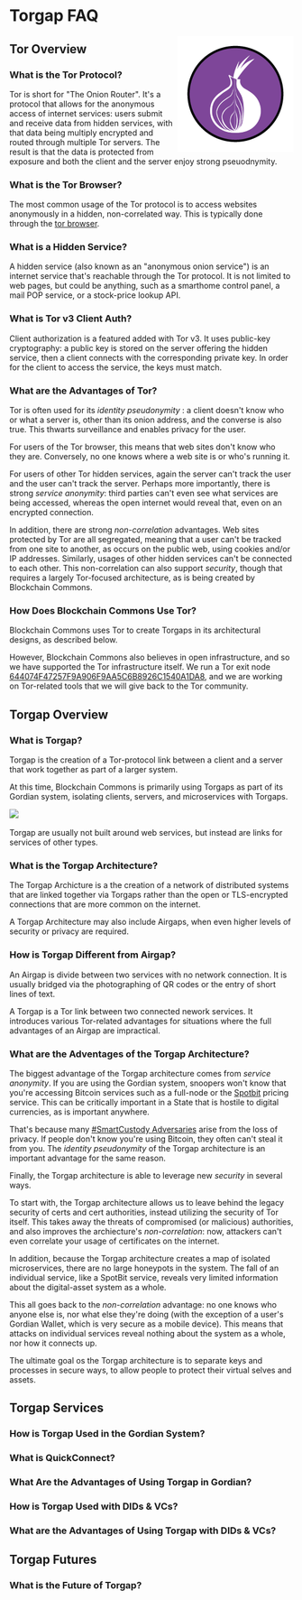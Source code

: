# Torgap FAQ
<img src="../images/logos/torgap.png" align="right">

## Tor Overview

### What is the Tor Protocol?

Tor is short for "The Onion Router". It's a protocol that allows for the anonymous access of internet services: users submit and receive data from hidden services, with that data being multiply encrypted and routed through multiple Tor servers. The result is that the data is protected from exposure and both the client and the server enjoy strong pseuodnymity.

### What is the Tor Browser?

The most common usage of the Tor protocol is to access websites anonymously in a hidden, non-correlated way. This is typically done through the [tor browser](https://www.torproject.org/download/).

### What is a Hidden Service?

A hidden service (also known as an "anonymous onion service") is an internet service that's reachable through the Tor protocol. It is not limited to web pages, but could be anything, such as a smarthome control panel, a mail POP service, or a stock-price lookup API.

### What is Tor v3 Client Auth?

Client authorization is a featured added with Tor v3. It uses public-key cryptography: a public key is stored on the server offering the hidden service, then a client connects with the corresponding private key. In order for the client to access the service, the keys must match.

### What are the Advantages of Tor?

Tor is often used for its _identity pseudonymity_ : a client doesn't know who or what a server is, other than its onion address, and the converse is also true. This thwarts surveillance and enables privacy for the user. 

For users of the Tor browser, this means that web sites don't know who they are. Conversely, no one knows where a web site is or who's running it.

For users of other Tor hidden services, again the server can't track the user and the user can't track the server. Perhaps more importantly, there is strong _service anonymity_: third parties can't even see what services are being accessed, whereas the open internet would reveal that, even on an encrypted connection.

In addition, there are strong _non-correlation_ advantages. Web sites protected by Tor are all segregated, meaning that a user can't be tracked from one site to another, as occurs on the public web, using cookies and/or IP addresses. Similarly, usages of other hidden services can't be connected to each other. This non-correlation can also support _security_, though that requires a largely Tor-focused architecture, as is being created by Blockchain Commons.

### How Does Blockchain Commons Use Tor?

Blockchain Commons uses Tor to create Torgaps in its architectural designs, as described below.

However, Blockchain Commons also believes in open infrastructure, and so we have supported the Tor infrastructure itself. We run a Tor exit node [644074F47257F9A906F9AA5C6B8926C1540A1DA8](https://metrics.torproject.org/rs.html#details/644074F47257F9A906F9AA5C6B8926C1540A1DA8), and we are working on Tor-related tools that we will give back to the Tor community.

## Torgap Overview

### What is Torgap?

Torgap is the creation of a Tor-protocol link between a client and a server that work together as part of a larger system.

At this time, Blockchain Commons is primarily using Torgaps as part of its Gordian system, isolating clients, servers, and microservices with Torgaps.

![](https://raw.githubusercontent.com/BlockchainCommons/Gordian/master/Images/appmap.jpg)

Torgap are usually not built around web services, but instead are links for services of other types.

### What is the Torgap Architecture?

The Torgap Archicture is a the creation of a network of distributed systems that are linked together via Torgaps rather than the open or TLS-encrypted connections that are more common on the internet.

A Torgap Architecture may also include Airgaps, when even higher levels of security or privacy are required.

### How is Torgap Different from Airgap?

An Airgap is divide between two services with no network connection. It is usually bridged via the photographing of QR codes or the entry of short lines of text.

A Torgap is a Tor link between two connected nework services. It introduces various Tor-related advantages for situations where the full advantages of an Airgap are impractical.

### What are the Adventages of the Torgap Architecture?

The biggest advantage of the Torgap architecture comes from _service anonymity_. If you are using the Gordian system, snoopers won't know that you're accessing Bitcoin services such as a full-node or the [Spotbit](https://github.com/BlockchainCommons/spotbit) pricing service. This can be critically important in a State that is hostile to digital currencies, as is important anywhere.

That's because many [#SmartCustody Adversaries](https://github.com/BlockchainCommons/SmartCustodyBook) arise from the loss of privacy. If people don't know you're using Bitcoin, they often can't steal it from you. The _identity pseudonymity_ of the Torgap architecture is an important advantage for the same reason.

Finally, the Torgap architecture is able to leverage new _security_ in several ways.

To start with, the Torgap architecture allows us to leave behind the legacy security of certs and cert authorities, instead utilizing the security of Tor itself. This takes away the threats of compromised (or malicious) authorities, and also improves the archiecture's _non-correlation_: now, attackers can't even correlate your usage of certificates on the internet.

In addition, because the Torgap architecture creates a map of isolated microservices, there are no large honeypots in the system. The fall of an individual service, like a SpotBit service, reveals very limited information about the digital-asset system as a whole.

This all goes back to the _non-correlation_ advantage: no one knows who anyone else is, nor what else they're doing (with the exception of a user's Gordian Wallet, which is very secure as a mobile device). This means that attacks on individual services reveal nothing about the system as a whole, nor how it connects up.

The ultimate goal os the Torgap architecture is to separate keys and processes in secure ways, to allow people to protect their virtual selves and assets.

## Torgap Services

### How is Torgap Used in the Gordian System?

### What is QuickConnect?

### What Are the Advantages of Using Torgap in Gordian?

### How is Torgap Used with DIDs & VCs?

### What are the Advantages of Using Torgap with DIDs & VCs?


## Torgap Futures

### What is the Future of Torgap?
